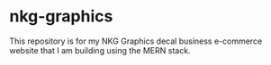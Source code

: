 # nkg-graphics
This repository is for my NKG Graphics decal business e-commerce website that I am building using the MERN stack.
